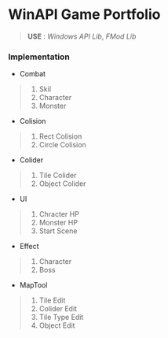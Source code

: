 # WinAPI Game Portfolio
> **USE** : *Windows API Lib*, *FMod Lib*
### Implementation 
* Combat   
 > 1. Skil
 > 2. Character
 > 3. Monster
* Colision
 > 1. Rect Colision
 > 2. Circle Colision
* Colider
 > 1. Tile Colider
 > 2. Object Colider
* UI
 > 1. Chracter HP
 > 2. Monster HP
 > 3. Start Scene
* Effect
 > 1. Character
 > 2. Boss
* MapTool
 > 1. Tile Edit
 > 2. Colider Edit
 > 3. Tile Type Edit
 > 4. Object Edit
